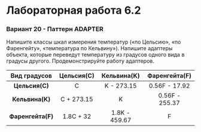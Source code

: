 # Лабораторная работа 6.2

### Вариант 20 - Паттерн ADAPTER

Напишите классы шкал измерения температур («по Цельсию», «по Фаренгейту», «температура по 
Кельвину»). Напишите адаптеры объекта, которые переведут температуру из градусов одного вида
в градусы другого. Продемонстрируйте работу адаптеров. 


| __Вид градусов__  | __Цельсия(С)__ | __Кельвина(K)__ | __Фаренгейта(F)__ |
|:-----------------:|:--------------:|:---------------:|:-----------------:|
|  __Цельсия(С)__   |       С        |   K - 273.15    |   0.56F - 17.92   |
|  __Кельвина(K)__  |   C + 273.15   |        K        |  0.56F - 255.37   |
| __Фаренгейта(F)__ |   1.8C + 32    |  1.8K - 459.67  |         F         |